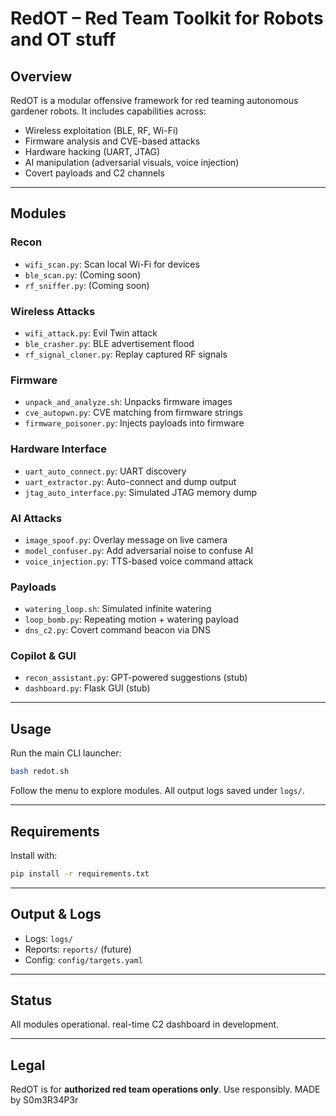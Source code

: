 # RedOT – Red Team Toolkit for Robots and OT stuff

## Overview
RedOT is a modular offensive framework for red teaming autonomous gardener robots. It includes capabilities across:
- Wireless exploitation (BLE, RF, Wi-Fi)
- Firmware analysis and CVE-based attacks
- Hardware hacking (UART, JTAG)
- AI manipulation (adversarial visuals, voice injection)
- Covert payloads and C2 channels

---

##  Modules

### Recon
- `wifi_scan.py`: Scan local Wi-Fi for devices
- `ble_scan.py`: (Coming soon)
- `rf_sniffer.py`: (Coming soon)

### Wireless Attacks
- `wifi_attack.py`: Evil Twin attack
- `ble_crasher.py`: BLE advertisement flood
- `rf_signal_cloner.py`: Replay captured RF signals

### Firmware
- `unpack_and_analyze.sh`: Unpacks firmware images
- `cve_autopwn.py`: CVE matching from firmware strings
- `firmware_poisoner.py`: Injects payloads into firmware

### Hardware Interface
- `uart_auto_connect.py`: UART discovery
- `uart_extractor.py`: Auto-connect and dump output
- `jtag_auto_interface.py`: Simulated JTAG memory dump

### AI Attacks
- `image_spoof.py`: Overlay message on live camera
- `model_confuser.py`: Add adversarial noise to confuse AI
- `voice_injection.py`: TTS-based voice command attack

### Payloads
- `watering_loop.sh`: Simulated infinite watering
- `loop_bomb.py`: Repeating motion + watering payload
- `dns_c2.py`: Covert command beacon via DNS

### Copilot & GUI
- `recon_assistant.py`: GPT-powered suggestions (stub)
- `dashboard.py`: Flask GUI (stub)

---

##  Usage

Run the main CLI launcher:
```bash
bash redot.sh
```

Follow the menu to explore modules. All output logs saved under `logs/`.

---

## Requirements
Install with:
```bash
pip install -r requirements.txt
```

---

## Output & Logs
- Logs: `logs/`
- Reports: `reports/` (future)
- Config: `config/targets.yaml`

---

##  Status
All modules operational. real-time C2 dashboard in development.

---

##  Legal
RedOT is for **authorized red team operations only**. Use responsibly. MADE by S0m3R34P3r
